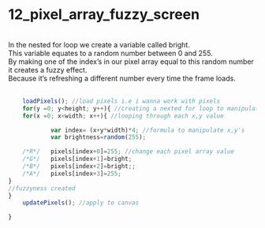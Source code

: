 # 12_pixel_array_fuzzy_screen
</br>
In the nested for loop we create a variable called bright. </br>
This variable equates to a random number between 0 and 255. </br>
By making one of the index’s in our pixel array equal to this random number it creates a fuzzy effect.</br>Because it’s refreshing a different number every time the frame loads.</br></br>

```js
	loadPixels(); //load pixels i.e i wanna work with pixels
	for(y =0; y<height; y++){ //creating a nexted for loop to manipulate the x and y pixels
	for(x =0; x<width; x++){ //looping through each x,y value

			var index= (x+y*width)*4; //formula to manipulate x,y's
			var brightness=random(255);

	/*R*/	pixels[index+0]=255; //change each pixel array value
	/*G*/	pixels[index+1]=bright;
	/*B*/	pixels[index+2]=bright;;
	/*A*/	pixels[index+3]=255; 
}
//fuzzyness created
}
	updatePixels(); //apply to canvas

}

```